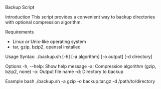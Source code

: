 Backup Script

Introduction
This script provides a convenient way to backup directories with optional compression algorithm.

Requirements
- Linux or Unix-like operating system
- tar, gzip, bzip2, openssl installed

Usage
Syntax: ./backup.sh [-h] [-a algorithm] [-o output] [-d directory]

Options
-h, --help: Show help message
-a: Compression algorithm (gzip, bzip2, none)
-o: Output file name
-d: Directory to backup

Example
bash
./backup.sh -a gzip -o backup.tar.gz -d /path/to/directory